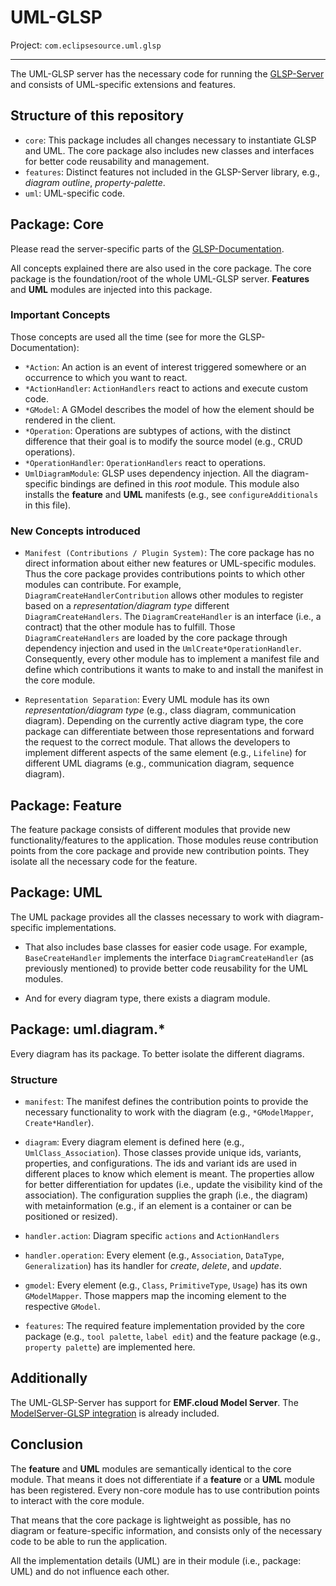 # UML-GLSP

Project: `com.eclipsesource.uml.glsp`

---

The UML-GLSP server has the necessary code for running the [GLSP-Server](https://github.com/eclipse-glsp/glsp-server) and consists of UML-specific extensions and features.

## Structure of this repository

- `core`: This package includes all changes necessary to instantiate GLSP and UML. The core package also includes new classes and interfaces for better code reusability and management.
- `features`: Distinct features not included in the GLSP-Server library, e.g., _diagram outline_, _property-palette_.
- `uml`: UML-specific code.

## Package: Core

Please read the server-specific parts of the [GLSP-Documentation](https://www.eclipse.org/glsp/documentation/overview/).

All concepts explained there are also used in the core package. The core package is the foundation/root of the whole UML-GLSP server. **Features** and **UML** modules are injected into this package.

### Important Concepts

Those concepts are used all the time (see for more the GLSP-Documentation):

- `*Action`: An action is an event of interest triggered somewhere or an occurrence to which you want to react.
- `*ActionHandler`: `ActionHandlers` react to actions and execute custom code.
- `*GModel`: A GModel describes the model of how the element should be rendered in the client.
- `*Operation`: Operations are subtypes of actions, with the distinct difference that their goal is to modify the source model (e.g., CRUD operations).
- `*OperationHandler`: `OperationHandlers` react to operations.
- `UmlDiagramModule`: GLSP uses dependency injection. All the diagram-specific bindings are defined in this _root_ module. This module also installs the **feature** and **UML** manifests (e.g., see `configureAdditionals` in this file).

### New Concepts introduced

- `Manifest (Contributions / Plugin System)`: The core package has no direct information about either new features or UML-specific modules. Thus the core package provides contributions points to which other modules can contribute. For example, `DiagramCreateHandlerContribution` allows other modules to register based on a _representation/diagram type_ different `DiagramCreateHandlers`. The `DiagramCreateHandler` is an interface (i.e., a contract) that the other module has to fulfill. Those `DiagramCreateHandlers` are loaded by the core package through dependency injection and used in the `UmlCreate*OperationHandler`. Consequently, every other module has to implement a manifest file and define which contributions it wants to make to and install the manifest in the core module.

- `Representation Separation`: Every UML module has its own _representation/diagram type_ (e.g., class diagram, communication diagram). Depending on the currently active diagram type, the core package can differentiate between those representations and forward the request to the correct module. That allows the developers to implement different aspects of the same element (e.g., `Lifeline`) for different UML diagrams (e.g., communication diagram, sequence diagram).

## Package: Feature

The feature package consists of different modules that provide new functionality/features to the application. Those modules reuse contribution points from the core package and provide new contribution points. They isolate all the necessary code for the feature.

## Package: UML

The UML package provides all the classes necessary to work with diagram-specific implementations.

- That also includes base classes for easier code usage. For example, `BaseCreateHandler` implements the interface `DiagramCreateHandler` (as previously mentioned) to provide better code reusability for the UML modules.

- And for every diagram type, there exists a diagram module.

## Package: uml.diagram.\*

Every diagram has its package. To better isolate the different diagrams.

### Structure

- `manifest`: The manifest defines the contribution points to provide the necessary functionality to work with the diagram (e.g., `*GModelMapper`, `Create*Handler`).

- `diagram`: Every diagram element is defined here (e.g., `UmlClass_Association`). Those classes provide unique ids, variants, properties, and configurations. The ids and variant ids are used in different places to know which element is meant. The properties allow for better differentiation for updates (i.e., update the visibility kind of the association). The configuration supplies the graph (i.e., the diagram) with metainformation (e.g., if an element is a container or can be positioned or resized).

- `handler.action`: Diagram specific `actions` and `ActionHandlers`

- `handler.operation`: Every element (e.g., `Association`, `DataType`, `Generalization`) has its handler for _create_, _delete_, and _update_.

- `gmodel`: Every element (e.g., `Class`, `PrimitiveType`, `Usage`) has its own `GModelMapper`. Those mappers map the incoming element to the respective `GModel`.

- `features`: The required feature implementation provided by the core package (e.g., `tool palette`, `label edit`) and the feature package (e.g., `property palette`) are implemented here.

## Additionally

The UML-GLSP-Server has support for **EMF.cloud Model Server**. The [ModelServer-GLSP integration](https://github.com/eclipse-emfcloud/modelserver-glsp-integration) is already included.

## Conclusion

The **feature** and **UML** modules are semantically identical to the core module. That means it does not differentiate if a **feature** or a **UML** module has been registered. Every non-core module has to use contribution points to interact with the core module.

That means that the core package is lightweight as possible, has no diagram or feature-specific information, and consists only of the necessary code to be able to run the application.

All the implementation details (UML) are in their module (i.e., package: UML) and do not influence each other.
